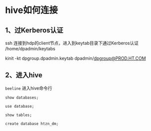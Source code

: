 # hive如何连接

## 1、过Kerberos认证

ssh 连接到hdp的client节点，进入到keytab目录下通过Kerberos认证
/home/dpadmin/keytabs

kinit -kt dpgroup.dpadmin.keytab dpadmin/dpgroup@PROD.HT.COM

## 2、进入hive

```beeline``` 进入hive命令行

```show databases;```

```use database;```

```show tables;```

```create database htzn_dm;```